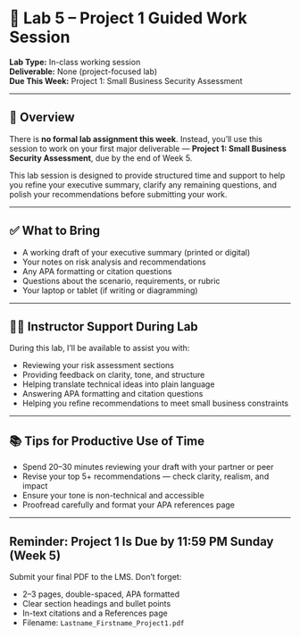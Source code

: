 # 🧪 Lab 5 – Project 1 Guided Work Session

**Lab Type:** In-class working session  
**Deliverable:** None (project-focused lab)  
**Due This Week:** Project 1: Small Business Security Assessment

---

## 📝 Overview

There is **no formal lab assignment this week**. Instead, you’ll use this session to work on your first major deliverable — **Project 1: Small Business Security Assessment**, due by the end of Week 5.

This lab session is designed to provide structured time and support to help you refine your executive summary, clarify any remaining questions, and polish your recommendations before submitting your work.

---

## ✅ What to Bring

- A working draft of your executive summary (printed or digital)
- Your notes on risk analysis and recommendations
- Any APA formatting or citation questions
- Questions about the scenario, requirements, or rubric
- Your laptop or tablet (if writing or diagramming)

---

## 🧑‍🏫 Instructor Support During Lab

During this lab, I’ll be available to assist you with:

- Reviewing your risk assessment sections
- Providing feedback on clarity, tone, and structure
- Helping translate technical ideas into plain language
- Answering APA formatting and citation questions
- Helping you refine recommendations to meet small business constraints

---

## 📚 Tips for Productive Use of Time

- Spend 20–30 minutes reviewing your draft with your partner or peer
- Revise your top 5+ recommendations — check clarity, realism, and impact
- Ensure your tone is non-technical and accessible
- Proofread carefully and format your APA references page

---

## Reminder: Project 1 Is Due by 11:59 PM Sunday (Week 5)

Submit your final PDF to the LMS. Don’t forget:

- 2–3 pages, double-spaced, APA formatted
- Clear section headings and bullet points
- In-text citations and a References page
- Filename: `Lastname_Firstname_Project1.pdf`


